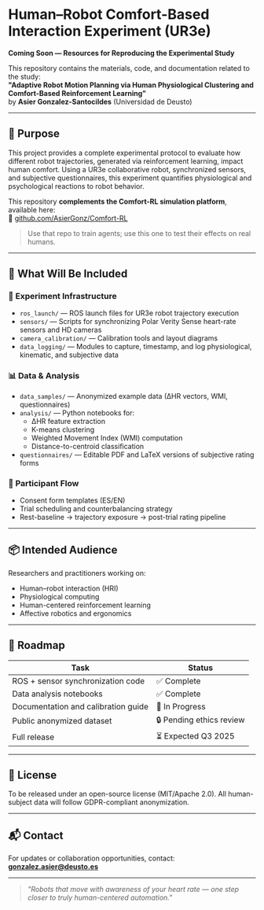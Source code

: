 # Human–Robot Comfort-Based Interaction Experiment (UR3e)

**Coming Soon — Resources for Reproducing the Experimental Study**

This repository contains the materials, code, and documentation related to the study:  
**"Adaptive Robot Motion Planning via Human Physiological Clustering and Comfort-Based Reinforcement Learning"**  
by **Asier Gonzalez-Santocildes** (Universidad de Deusto)

---

## 🎯 Purpose

This project provides a complete experimental protocol to evaluate how different robot trajectories, generated via reinforcement learning, impact human comfort. Using a UR3e collaborative robot, synchronized sensors, and subjective questionnaires, this experiment quantifies physiological and psychological reactions to robot behavior.

This repository **complements the Comfort-RL simulation platform**, available here:  
🔗 [github.com/AsierGonz/Comfort-RL](https://github.com/AsierGonz/Comfort-RL)  
> Use that repo to train agents; use this one to test their effects on real humans.

---

## 🧪 What Will Be Included

### 🔧 Experiment Infrastructure

- `ros_launch/` — ROS launch files for UR3e robot trajectory execution  
- `sensors/` — Scripts for synchronizing Polar Verity Sense heart-rate sensors and HD cameras  
- `camera_calibration/` — Calibration tools and layout diagrams  
- `data_logging/` — Modules to capture, timestamp, and log physiological, kinematic, and subjective data

### 📊 Data & Analysis

- `data_samples/` — Anonymized example data (∆HR vectors, WMI, questionnaires)
- `analysis/` — Python notebooks for:
  - ∆HR feature extraction
  - K-means clustering
  - Weighted Movement Index (WMI) computation
  - Distance-to-centroid classification
- `questionnaires/` — Editable PDF and LaTeX versions of subjective rating forms

### 👤 Participant Flow

- Consent form templates (ES/EN)
- Trial scheduling and counterbalancing strategy
- Rest-baseline → trajectory exposure → post-trial rating pipeline

---

## 📦 Intended Audience

Researchers and practitioners working on:

- Human–robot interaction (HRI)
- Physiological computing
- Human-centered reinforcement learning
- Affective robotics and ergonomics

---

## 📅 Roadmap

| Task                                | Status       |
|-------------------------------------|--------------|
| ROS + sensor synchronization code   | ✅ Complete  |
| Data analysis notebooks             | ✅ Complete  |
| Documentation and calibration guide | 🔄 In Progress |
| Public anonymized dataset           | 🔒 Pending ethics review |
| Full release                        | ⏳ Expected Q3 2025 |

---

## 📄 License

To be released under an open-source license (MIT/Apache 2.0). All human-subject data will follow GDPR-compliant anonymization.

---

## 📬 Contact

For updates or collaboration opportunities, contact:  
**gonzalez.asier@deusto.es**

---

> _"Robots that move with awareness of your heart rate — one step closer to truly human-centered automation."_
